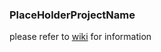 
### PlaceHolderProjectName

please refer to [wiki](https://github.com/CMPUT301W24T05/PlaceHolderProjectName/wiki) for information
